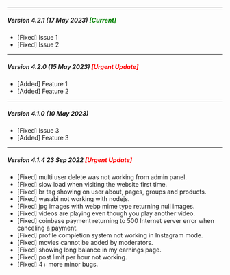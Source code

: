
---

#####  Version 4.2.1 (17 May 2023) <span style="color:green">[Current]</span>
- [Fixed] Issue 1
- [Fixed] Issue 2

---

#####  Version 4.2.0 (15 May 2023) <span style="color:red">[Urgent Update]</span>
- [Added] Feature 1
- [Added] Feature 2

---

#####  Version 4.1.0 (10 May 2023)
- [Fixed] Issue 3
- [Added] Feature 3


---

#####  Version 4.1.4 23 Sep 2022 <span style="color:red">[Urgent Update]</span>
-  [Fixed] multi user delete was not working from admin panel.
-  [Fixed] slow load when visiting the website first time.
-  [Fixed] br tag showing on user about, pages, groups and products.
-  [Fixed] wasabi not working with nodejs.
-  [Fixed] jpg images with webp mime type returning null images.
-  [Fixed] videos are playing even though you play another video.
-  [Fixed] coinbase payment returning to 500 Internet server error when canceling a payment.
-  [Fixed] profile completion system not working in Instagram mode.
-  [Fixed] movies cannot be added by moderators.
-  [Fixed] showing long balance in my earnings page.
-  [Fixed] post limit per hour not working.
-  [Fixed] 4+ more minor bugs.
